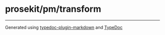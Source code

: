 # prosekit/pm/transform

***

Generated using [typedoc-plugin-markdown](https://www.npmjs.com/package/typedoc-plugin-markdown) and [TypeDoc](https://typedoc.org/)
